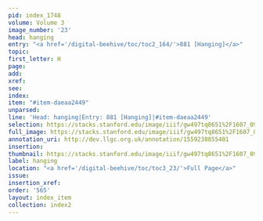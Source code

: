 ```yaml
---
pid: index_1748
volume: Volume 3
image_number: '23'
head: hanging
entry: "<a href='/digital-beehive/toc/toc2_164/'>881 [Hanging]</a>"
topic: 
first_letter: H
page: 
add: 
xref: 
see: 
index: 
item: "#item-daeaa2449"
unparsed: 
line: 'Head: hanging|Entry: 881 [Hanging]|#item-daeaa2449'
selection: https://stacks.stanford.edu/image/iiif/gw497tq8651%2F1607_0966/859,911,417,134/full/0/default.jpg
full_image: https://stacks.stanford.edu/image/iiif/gw497tq8651%2F1607_0966/full/full/0/default.jpg
annotation_uri: http://dev.llgc.org.uk/annotation/1559238855401
insertion: 
thumbnail: https://stacks.stanford.edu/image/iiif/gw497tq8651%2F1607_0966/859,911,417,134/150,/0/default.jpg
label: hanging
location: "<a href='/digital-beehive/toc/toc3_23/'>Full Page</a>"
issue: 
insertion_xref: 
order: '565'
layout: index_item
collection: index2
---
```

